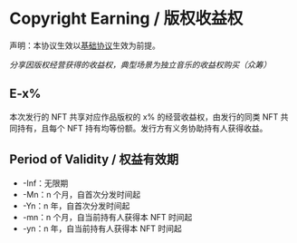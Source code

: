 # Copyright Earning / 版权收益权

声明：本协议生效以[基础协议](basic.md)生效为前提。

*分享因版权经营获得的收益权，典型场景为独立音乐的收益权购买（众筹）*

## E-x%

本次发行的 NFT 共享对应作品版权的 x% 的经营收益权，由发行的同类 NFT 共同持有，且每个 NFT 持有均等份额。发行方有义务协助持有人获得收益。

## Period of Validity / 权益有效期

- -Inf：无限期
- -Mn：n 个月，自首次分发时间起
- -Yn：n 年，自首次分发时间起
- -mn：n 个月，自当前持有人获得本 NFT 时间起
- -yn：n 年，自当前持有人获得本 NFT 时间起